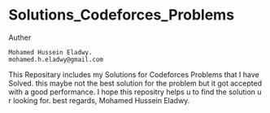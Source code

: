 # Solutions_Codeforces_Problems
Auther

    Mohamed Hussein Eladwy.
    mohamed.h.eladwy@gmail.com


This Repositary includes my Solutions for Codeforces Problems that I have Solved.
this maybe not the best solution for the problem but it got accepted with a good performance.
I hope this repositry helps u to find the solution u r looking for.
best regards, Mohamed Hussein Eladwy.
